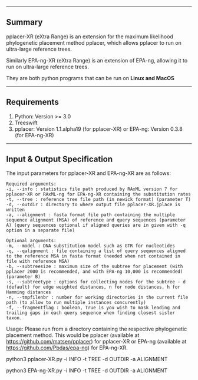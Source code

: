 

------------------------
Summary
------------------------
pplacer-XR (eXtra Range) is an extension for the maximum likelihood phylogenetic placement method pplacer, which allows pplacer to run on ultra-large reference trees. 

Similarly EPA-ng-XR (eXtra Range) is an extension of EPA-ng, allowing it to run on ultra-large reference trees.

They are both python programs that can be run on **Linux and MacOS**


------------------------
Requirements
------------------------
1. Python: Version >= 3.0
2. Treeswift
3. pplacer: Version 1.1.alpha19 (for pplacer-XR)
   or 
   EPA-ng: Version 0.3.8 (for EPA-ng-XR)


----------------------------------
Input & Output Specification
----------------------------------
The input parameters for pplacer-XR and EPA-ng-XR are as follows:
    
    Required arguments: 
    -i, --info : statistics file path produced by RAxML version 7 for pplacer-XR or RAxML-ng for EPA-ng-XR containing the substitution rates
    -t, --tree : reference tree file path (in newick format) (parameter T)
    -d, --outdir : directory to where output file pplacer-XR.jplace is written
    -a, --alignment : fasta format file path containing the multiple sequence alignment (MSA) of reference and query sequences (parameter A) (query sequences optional if aligned queries are in given with -q option in a separate file)

    Optional arguments:
    -m, --model : DNA substitution model such as GTR for nucleotides
    -q, --qalignment : file containing a list of query sequences aligned to the reference MSA in fasta format (needed when not contained in file with reference MSA)
    -b, --subtreesize : maximum size of the subtree for placement (with pplacer 2000 is recommended, and with EPA-ng 10,000 is recommended) (parameter B) 
    -s, --subtreetype : options for collecting nodes for the subtree - d (default) for edge weighted distances, n for node distances, h for Hamming distances
    -n, --tmpfilenbr : number for working directories in the current file path (to allow to run multiple instances concurently)
    -f, --fragmentflag : boolean, True is you wish to mask leading and trailing gaps in each query sequence when finding closest sister taxon.
    

Usage:
Please run from a directory containing the respective phylogenetic placement method. This would be pplacer (available at https://github.com/matsen/pplacer) for pplacer-XR or EPA-ng (available at https://github.com/Pbdas/epa-ng) for EPA-ng-XR.

python3 pplacer-XR.py -i INFO -t TREE -d OUTDIR -a ALIGNMENT

python3 EPA-ng-XR.py -i INFO -t TREE -d OUTDIR -a ALIGNMENT    
